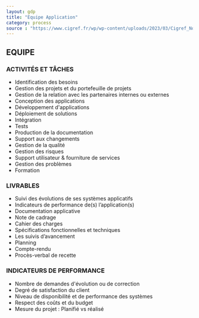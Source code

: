 ```yaml
---
layout: gdp
title: "Equipe Application"
category: process
source : "https://www.cigref.fr/wp/wp-content/uploads/2023/03/Cigref_Nomenclature_des_profils_metiers_SI_complete_FR_2022v4.1.pdf"
---
```


## EQUIPE

### ACTIVITÉS ET TÂCHES

- Identification des besoins
- Gestion des projets et du portefeuille de projets
- Gestion de la relation avec les partenaires internes ou externes
- Conception des applications
- Développement d'applications
- Déploiement de solutions
- Intégration
- Tests
- Production de la documentation
- Support aux changements
- Gestion de la qualité
- Gestion des risques
- Support utilisateur & fourniture de services
- Gestion des problèmes
- Formation

### LIVRABLES

- Suivi des évolutions de ses systèmes applicatifs
- Indicateurs de performance de(s) l’application(s)
- Documentation applicative
- Note de cadrage
- Cahier des charges
- Spécifications fonctionnelles et techniques
- Les suivis d’avancement
- Planning
- Compte-rendu
- Procès-verbal de recette

### INDICATEURS DE PERFORMANCE

- Nombre de demandes d'évolution ou de correction
- Degré de satisfaction du client
- Niveau de disponibilité et de performance des systèmes
- Respect des coûts et du budget
- Mesure du projet : Planifié vs réalisé
